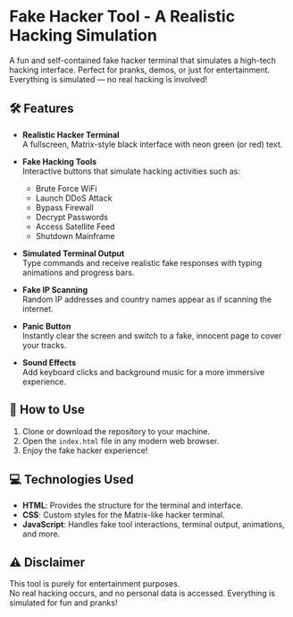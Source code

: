 # Fake Hacker Tool - A Realistic Hacking Simulation

A fun and self-contained fake hacker terminal that simulates a high-tech hacking interface. Perfect for pranks, demos, or just for entertainment. Everything is simulated — no real hacking is involved!

## 🛠️ Features

- **Realistic Hacker Terminal**  
  A fullscreen, Matrix-style black interface with neon green (or red) text.

- **Fake Hacking Tools**  
  Interactive buttons that simulate hacking activities such as:
  - Brute Force WiFi
  - Launch DDoS Attack
  - Bypass Firewall
  - Decrypt Passwords
  - Access Satellite Feed
  - Shutdown Mainframe

- **Simulated Terminal Output**  
  Type commands and receive realistic fake responses with typing animations and progress bars.

- **Fake IP Scanning**  
  Random IP addresses and country names appear as if scanning the internet.

- **Panic Button**  
  Instantly clear the screen and switch to a fake, innocent page to cover your tracks.

- **Sound Effects**  
  Add keyboard clicks and background music for a more immersive experience.

## 🚀 How to Use

1. Clone or download the repository to your machine.
2. Open the `index.html` file in any modern web browser.
3. Enjoy the fake hacker experience!

## 💻 Technologies Used

- **HTML**: Provides the structure for the terminal and interface.
- **CSS**: Custom styles for the Matrix-like hacker terminal.
- **JavaScript**: Handles fake tool interactions, terminal output, animations, and more.

## ⚠️ Disclaimer

This tool is purely for entertainment purposes.  
No real hacking occurs, and no personal data is accessed. Everything is simulated for fun and pranks!
